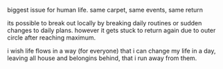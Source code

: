 biggest issue for human life. same carpet, same events, same return 

its possible to break out locally by breaking daily routines or sudden changes to daily plans. however it gets stuck to return again due to outer circle after reaching maximum.

i wish life flows in a way (for everyone) that i can change my life in a day, leaving all house and belongins behind, that i run away from them.

